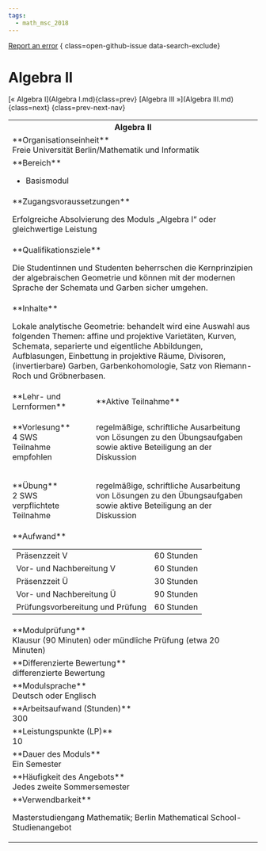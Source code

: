```yaml
---
tags:
  - math_msc_2018
---
```

[Report an error](https://github.com/SGSSGene/FUB-SUP/issues/new?title=Error%20in%20%22Algebra%20II%22&body=There%20seems%20to%20be%20an%20error%20in%20module%20%22Algebra%20II%22%2E%0A%0A%3CDescribe%20here%20a%20slightly%20more%20detailed%20description%20of%20what%20is%20wrong%3E&labels=bug)
{ class=open-github-issue data-search-exclude}

# Algebra II

[« Algebra I](Algebra I.md){class=prev}
[Algebra III »](Algebra III.md){class=next}
{class=prev-next-nav}

<table markdown id="moduledesc">
<tr markdown class="moduledesc_head"><th colspan="2">Algebra II </th></tr>
<tr markdown><td colspan="2">**Organisationseinheit**   <br>Freie Universität Berlin/Mathematik und Informatik</td></tr>

<tr markdown><td colspan="2">**Bereich**<br>


- Basismodul

</td></tr>

<tr markdown><td colspan="2">**Zugangsvoraussetzungen** <br>

Erfolgreiche Absolvierung des Moduls „Algebra I“ oder gleichwertige Leistung


</td></tr>
<tr markdown><td colspan="2">**Qualifikationsziele**    <br>

Die Studentinnen und Studenten beherrschen die Kernprinzipien der
algebraischen Geometrie und können mit der modernen Sprache der Schemata und
Garben sicher umgehen.


</td></tr>
<tr markdown><td colspan="2">**Inhalte**                <br>

Lokale analytische Geometrie: behandelt wird eine Auswahl aus folgenden
Themen: affine und projektive Varietäten, Kurven, Schemata, separierte und
eigentliche Abbildungen, Aufblasungen, Einbettung in projektive Räume,
Divisoren, (invertierbare) Garben, Garbenkohomologie, Satz von Riemann-Roch
und Gröbnerbasen.


</td></tr>

<tr markdown><td>**Lehr- und Lernformen**</td><td>**Aktive Teilnahme**</td></tr>
<tr markdown><td> **Vorlesung** <br>4 SWS <br> Teilnahme empfohlen</td><td>

regelmäßige, schriftliche Ausarbeitung von Lösungen zu den Übungsaufgaben sowie aktive Beteiligung an der Diskussion
</td></tr>
<tr markdown><td> **Übung** <br>2 SWS <br> verpflichtete Teilnahme</td><td>

regelmäßige, schriftliche Ausarbeitung von Lösungen zu den Übungsaufgaben sowie aktive Beteiligung an der Diskussion
</td></tr>
<tr markdown><td colspan="2">**Aufwand**                <br>
<table class="aufwand_table">
<tr><td>Präsenzzeit V</td><td>60 Stunden</td></tr>
<tr><td>Vor- und Nachbereitung V</td><td>60 Stunden</td></tr>
<tr><td>Präsenzzeit Ü</td><td>30 Stunden</td></tr>
<tr><td>Vor- und Nachbereitung Ü</td><td>90 Stunden</td></tr>
<tr><td>Prüfungsvorbereitung und Prüfung</td><td>60 Stunden</td></tr>
</table>

</td></tr>
<tr markdown><td colspan="2">**Modulprüfung**             <br>Klausur (90 Minuten) oder mündliche Prüfung (etwa 20 Minuten)


</td></tr>
<tr markdown><td colspan="2">**Differenzierte Bewertung** <br>differenzierte Bewertung

</td></tr>
<tr markdown><td colspan="2">**Modulsprache**             <br>Deutsch oder Englisch</td></tr>
<tr markdown><td colspan="2">**Arbeitsaufwand (Stunden)** <br>300</td></tr>
<tr markdown><td colspan="2">**Leistungspunkte (LP)**     <br>10</td></tr>
<tr markdown><td colspan="2">**Dauer des Moduls**         <br>Ein Semester</td></tr>
<tr markdown><td colspan="2">**Häufigkeit des Angebots**  <br>Jedes zweite Sommersemester</td></tr>
<tr markdown><td colspan="2">**Verwendbarkeit**           <br>

Masterstudiengang Mathematik; Berlin Mathematical School-Studienangebot


</td></tr>

</table>
